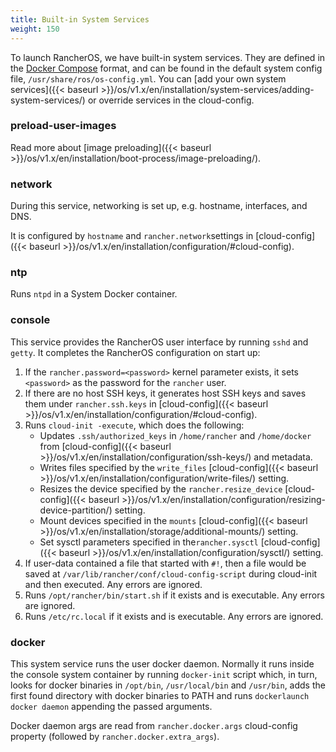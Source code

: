 ```yaml
---
title: Built-in System Services
weight: 150
---
```


To launch RancherOS, we have built-in system services. They are defined in the [Docker Compose](https://docs.docker.com/compose/compose-file/) format, and can be found in the default system config file, `/usr/share/ros/os-config.yml`. You can [add your own system services]({{< baseurl >}}/os/v1.x/en/installation/system-services/adding-system-services/) or override services in the cloud-config.

### preload-user-images

Read more about [image preloading]({{< baseurl >}}/os/v1.x/en/installation/boot-process/image-preloading/).

### network

During this service, networking is set up, e.g. hostname, interfaces, and DNS.

It is configured by `hostname` and `rancher.network`settings in [cloud-config]({{< baseurl >}}/os/v1.x/en/installation/configuration/#cloud-config).

### ntp

Runs `ntpd` in a System Docker container.

### console

This service provides the RancherOS user interface by running `sshd` and `getty`. It completes the RancherOS configuration on start up:

1. If the `rancher.password=<password>` kernel parameter exists, it sets `<password>` as the password for the `rancher` user.
2. If there are no host SSH keys, it generates host SSH keys and saves them under `rancher.ssh.keys` in [cloud-config]({{< baseurl >}}/os/v1.x/en/installation/configuration/#cloud-config).
3. Runs `cloud-init -execute`, which does the following:
   * Updates `.ssh/authorized_keys` in `/home/rancher` and `/home/docker` from [cloud-config]({{< baseurl >}}/os/v1.x/en/installation/configuration/ssh-keys/) and metadata.
   * Writes files specified by the `write_files` [cloud-config]({{< baseurl >}}/os/v1.x/en/installation/configuration/write-files/) setting.
   * Resizes the device specified by the `rancher.resize_device` [cloud-config]({{< baseurl >}}/os/v1.x/en/installation/configuration/resizing-device-partition/) setting.
   * Mount devices specified in the `mounts` [cloud-config]({{< baseurl >}}/os/v1.x/en/installation/storage/additional-mounts/) setting.
   * Set sysctl parameters specified in  the`rancher.sysctl` [cloud-config]({{< baseurl >}}/os/v1.x/en/installation/configuration/sysctl/) setting.
4. If user-data contained a file that started with `#!`, then a file would be saved at `/var/lib/rancher/conf/cloud-config-script` during cloud-init and then executed. Any errors are ignored.
5. Runs `/opt/rancher/bin/start.sh` if it exists and is executable. Any errors are ignored.
6. Runs `/etc/rc.local` if it exists and is executable. Any errors are ignored.

### docker

This system service runs the user docker daemon. Normally it runs inside the console system container by running `docker-init` script which, in turn, looks for docker binaries in `/opt/bin`, `/usr/local/bin` and `/usr/bin`, adds the first found directory with docker binaries to PATH and runs `dockerlaunch docker daemon` appending the passed arguments.

Docker daemon args are read from `rancher.docker.args` cloud-config property (followed by `rancher.docker.extra_args`).
